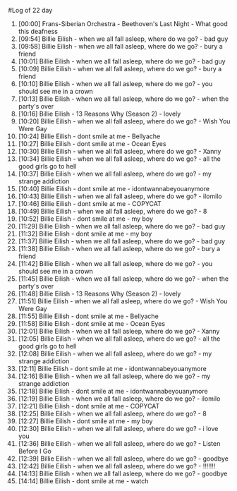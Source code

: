#Log of 22 day

1. [00:00] Frans-Siberian Orchestra - Beethoven's Last Night - What good this deafness
1. [09:54] Billie Eilish - when we all fall asleep, where do we go? - bad guy
1. [09:58] Billie Eilish - when we all fall asleep, where do we go? - bury a friend
1. [10:01] Billie Eilish - when we all fall asleep, where do we go? - bad guy
1. [10:09] Billie Eilish - when we all fall asleep, where do we go? - bury a friend
1. [10:10] Billie Eilish - when we all fall asleep, where do we go? - you should see me in a crown
1. [10:13] Billie Eilish - when we all fall asleep, where do we go? - when the party's over
1. [10:16] Billie Eilish - 13 Reasons Why (Season 2) - lovely
1. [10:20] Billie Eilish - when we all fall asleep, where do we go? - Wish You Were Gay
1. [10:24] Billie Eilish - dont smile at me - Bellyache
1. [10:27] Billie Eilish - dont smile at me - Ocean Eyes
1. [10:30] Billie Eilish - when we all fall asleep, where do we go? - Xanny
1. [10:34] Billie Eilish - when we all fall asleep, where do we go? - all the good girls go to hell
1. [10:37] Billie Eilish - when we all fall asleep, where do we go? - my strange addiction
1. [10:40] Billie Eilish - dont smile at me - idontwannabeyouanymore
1. [10:43] Billie Eilish - when we all fall asleep, where do we go? - ilomilo
1. [10:46] Billie Eilish - dont smile at me - COPYCAT
1. [10:49] Billie Eilish - when we all fall asleep, where do we go? - 8
1. [10:52] Billie Eilish - dont smile at me - my boy
1. [11:29] Billie Eilish - when we all fall asleep, where do we go? - bad guy
1. [11:32] Billie Eilish - dont smile at me - my boy
1. [11:37] Billie Eilish - when we all fall asleep, where do we go? - bad guy
1. [11:38] Billie Eilish - when we all fall asleep, where do we go? - bury a friend
1. [11:42] Billie Eilish - when we all fall asleep, where do we go? - you should see me in a crown
1. [11:45] Billie Eilish - when we all fall asleep, where do we go? - when the party's over
1. [11:48] Billie Eilish - 13 Reasons Why (Season 2) - lovely
1. [11:51] Billie Eilish - when we all fall asleep, where do we go? - Wish You Were Gay
1. [11:55] Billie Eilish - dont smile at me - Bellyache
1. [11:58] Billie Eilish - dont smile at me - Ocean Eyes
1. [12:01] Billie Eilish - when we all fall asleep, where do we go? - Xanny
1. [12:05] Billie Eilish - when we all fall asleep, where do we go? - all the good girls go to hell
1. [12:08] Billie Eilish - when we all fall asleep, where do we go? - my strange addiction
1. [12:11] Billie Eilish - dont smile at me - idontwannabeyouanymore
1. [12:16] Billie Eilish - when we all fall asleep, where do we go? - my strange addiction
1. [12:18] Billie Eilish - dont smile at me - idontwannabeyouanymore
1. [12:19] Billie Eilish - when we all fall asleep, where do we go? - ilomilo
1. [12:21] Billie Eilish - dont smile at me - COPYCAT
1. [12:25] Billie Eilish - when we all fall asleep, where do we go? - 8
1. [12:27] Billie Eilish - dont smile at me - my boy
1. [12:30] Billie Eilish - when we all fall asleep, where do we go? - i love you
1. [12:36] Billie Eilish - when we all fall asleep, where do we go? - Listen Before I Go
1. [12:39] Billie Eilish - when we all fall asleep, where do we go? - goodbye
1. [12:42] Billie Eilish - when we all fall asleep, where do we go? - !!!!!!!
1. [14:13] Billie Eilish - when we all fall asleep, where do we go? - goodbye
1. [14:14] Billie Eilish - dont smile at me - watch
